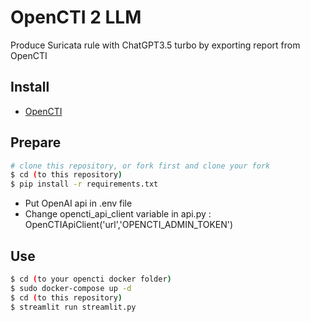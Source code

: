 # **OpenCTI 2 LLM**
Produce Suricata rule with ChatGPT3.5 turbo by exporting report from OpenCTI

## Install 
- [OpenCTI](https://ithelp.ithome.com.tw/articles/10336576)

## Prepare
```bash
# clone this repository, or fork first and clone your fork
$ cd (to this repository)
$ pip install -r requirements.txt
```
- Put OpenAI api in .env file
- Change opencti_api_client variable in api.py : OpenCTIApiClient('url','OPENCTI_ADMIN_TOKEN')
## Use
```bash
$ cd (to your opencti docker folder)
$ sudo docker-compose up -d
$ cd (to this repository)
$ streamlit run streamlit.py
```
